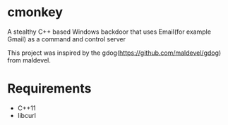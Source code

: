 cmonkey
====
A stealthy C++ based Windows backdoor that uses Email(for example Gmail) as a command and control server

This project was inspired by the gdog(https://github.com/maldevel/gdog) from maldevel.

Requirements
=====
* C++11
* libcurl
